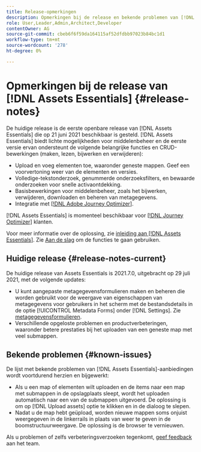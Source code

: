 ```yaml
---
title: Release-opmerkingen
description: Opmerkingen bij de release en bekende problemen van [!DNL Assets Essentials]
role: User,Leader,Admin,Architect,Developer
contentOwner: AG
source-git-commit: cbeb6f6f59da164115af52dfdbb97023b84bc1d1
workflow-type: tm+mt
source-wordcount: '278'
ht-degree: 0%

---
```



# Opmerkingen bij de release van [!DNL Assets Essentials] {#release-notes}

De huidige release is de eerste openbare release van [!DNL Assets Essentials] die op 21 juni 2021 beschikbaar is gesteld. [!DNL Assets Essentials] biedt lichte mogelijkheden voor middelenbeheer en de eerste versie ervan ondersteunt de volgende belangrijke functies en CRUD-bewerkingen (maken, lezen, bijwerken en verwijderen):

* Upload en voeg elementen toe, waaronder geneste mappen. Geef een voorvertoning weer van de elementen en versies.
* Volledige-tekstonderzoek, genummerde onderzoeksfilters, en bewaarde onderzoeken voor snelle activaontdekking.
* Basisbewerkingen voor middelenbeheer, zoals het bijwerken, verwijderen, downloaden en beheren van metagegevens.
* Integratie met [[!DNL Adobe Journey Optimizer]](https://experienceleague.adobe.com/docs/journey-optimizer/using/create-messages/assets-essentials.html).

[!DNL Assets Essentials] is momenteel beschikbaar voor [[!DNL Journey Optimizer]](https://experienceleague.adobe.com/docs/journey-optimizer.html) klanten.

Voor meer informatie over de oplossing, zie [inleiding aan  [!DNL Assets Essentials]](introduction.md). Zie [Aan de slag](/help/get-started.md) om de functies te gaan gebruiken.

## Huidige release {#release-notes-current}

De huidige release van Assets Essentials is 2021.7.0, uitgebracht op 29 juli 2021, met de volgende updates:

* U kunt aangepaste metagegevensformulieren maken en beheren die worden gebruikt voor de weergave van eigenschappen van metagegevens voor gebruikers in het scherm met de bestandsdetails in de optie [!UICONTROL Metadata Forms] onder [!DNL Settings]. Zie [metagegevensformulieren](metadata.md#metadata-forms).
* Verschillende opgeloste problemen en productverbeteringen, waaronder betere prestaties bij het uploaden van een geneste map met veel submappen.

## Bekende problemen {#known-issues}

De lijst met bekende problemen van [!DNL Assets Essentials]-aanbiedingen wordt voortdurend herzien en bijgewerkt:

* Als u een map of elementen wilt uploaden en de items naar een map met submappen in de opslagplaats sleept, wordt het uploaden automatisch naar een van de submappen uitgevoerd. De oplossing is om op [!DNL Upload assets] optie te klikken en in de dialoog te slepen. <!-- CQ-4327753 -->
* Nadat u de map hebt geüpload, worden nieuwe mappen soms onjuist weergegeven in de linkerrails in plaats van weer te geven in de boomstructuurweergave. De oplossing is de browser te vernieuwen. <!-- CQ-4323534 -->

<!--
* Use assets that do not have whitespace in the file names. The replies to comments do not work for such assets.
-->

Als u problemen of zelfs verbeteringsverzoeken tegenkomt, [geef feedback](#provide-feedback) aan het team.
